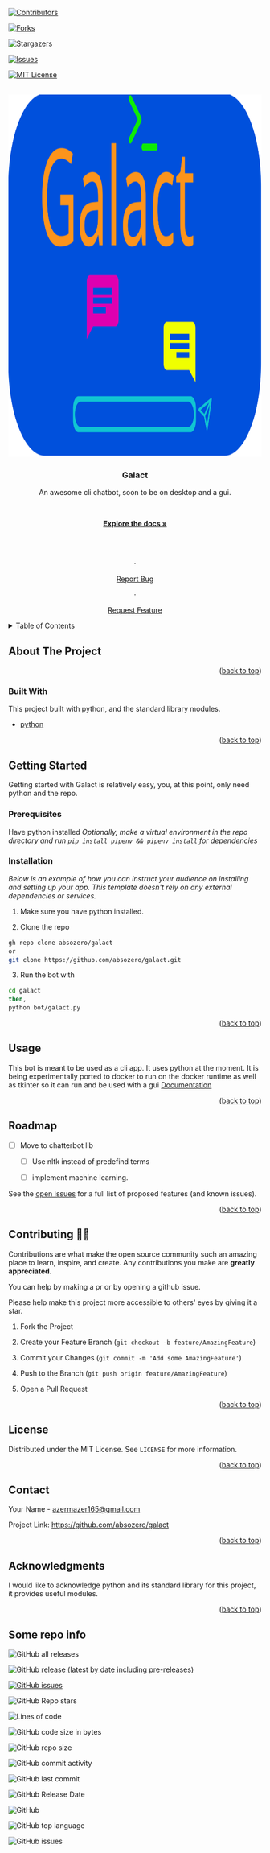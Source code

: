 
<div  id="top"></div>

<!--

*** Thanks for checking out the Best-README-Template. If you have a suggestion

*** that would make this better, please fork the repo and create a pull request

*** or simply open an issue with the tag "enhancement".

*** Don't forget to give the project a star!

*** Thanks again! Now go create something AMAZING! :D

-->

  
  
  

<!-- PROJECT SHIELDS -->

<!--

*** I'm using markdown "reference style" links for readability.

*** Reference links are enclosed in brackets [ ] instead of parentheses ( ).

*** See the bottom of this document for the declaration of the reference variables

*** for contributors-url, forks-url, etc. This is an optional, concise syntax you may use.

*** https://www.markdownguide.org/basic-syntax/#reference-style-links

-->

[![Contributors][contributors-shield]][contributors-url]

[![Forks][forks-shield]][forks-url]

[![Stargazers][stars-shield]][stars-url]

[![Issues][issues-shield]][issues-url]

[![MIT License][license-shield]][license-url]

  
  
  

<!-- PROJECT LOGO -->

<br  />

<div  align="center">

<a  href="https://github.com/absozero/galact">

<img  src="logo.svg"  alt="Logo"  width="1280"  height="720">

</a>

  

<h3  align="center">Galact</h3>

  

<p  align="center">

An awesome cli chatbot, soon to be on desktop and a gui.

<br  />

<a  href="https://absozero.github.io/galact"><strong>Explore the docs »</strong></a>

<br  />

<br  />

·

<a  href="https://github.com/othneildrew/Best-README-Template/issues">Report Bug</a>

·

<a  href="https://github.com/othneildrew/Best-README-Template/issues">Request Feature</a>

</p>

</div>

  
  
  

<!-- TABLE OF CONTENTS -->

<details>

<summary>Table of Contents</summary>

<ol>

<li>

<a  href="#about-the-project">About The Project</a>

<ul>

<li><a  href="#built-with">Built With</a></li>

</ul>

</li>

<li>

<a  href="#getting-started">Getting Started</a>

<ul>

<li><a  href="#prerequisites">Prerequisites</a></li>

<li><a  href="#installation">Installation</a></li>

</ul>

</li>

<li><a  href="#usage">Usage</a></li>

<li><a  href="#roadmap">Roadmap</a></li>

<li><a  href="#contributing">Contributing</a></li>

<li><a  href="#license">License</a></li>

<li><a  href="#contact">Contact</a></li>

<li><a  href="#acknowledgments">Acknowledgments</a></li>

</ol>

</details>

  
  
  

<!-- ABOUT THE PROJECT -->

## About The Project


  



  

<p  align="right">(<a  href="#top">back to top</a>)</p>

  
  
  

### Built With

  

This project built with python, and the standard library modules.

  

*  [python](https://python.org)

  

<p  align="right">(<a  href="#top">back to top</a>)</p>

  
  
  

<!-- GETTING STARTED -->

## Getting Started
Getting started with Galact is relatively easy, you, at this point, only need python and the repo.
  

### Prerequisites

  Have python installed
*Optionally, make a virtual environment in the repo directory and run `pip install pipenv && pipenv install` for dependencies* 

  

### Installation

  

_Below is an example of how you can instruct your audience on installing and setting up your app. This template doesn't rely on any external dependencies or services._

  

1. Make sure you have python installed.

2. Clone the repo

```bash
gh repo clone absozero/galact
or 
git clone https://github.com/absozero/galact.git
```
3. Run the bot with
```bash
cd galact
then,
python bot/galact.py
```


  

<p  align="right">(<a  href="#top">back to top</a>)</p>

  
  
  

<!-- USAGE EXAMPLES -->

## Usage
This bot is meant to be used as a cli app. It uses python at the moment. It is being experimentally ported to docker to run on the docker runtime as well as tkinter so it can run and be used with a gui
 [Documentation](https://absozero.github.io/galact)

  

<p  align="right">(<a  href="#top">back to top</a>)</p>

  
  
  

<!-- ROADMAP -->

## Roadmap

  

 - [ ] Move to chatterbot lib
	 - [ ] Use nltk instead of predefind terms
	 - [ ] implement machine learning.

  

See the [open issues](https://github.com/absozero/galact/issues) for a full list of proposed features (and known issues).

  

<p  align="right">(<a  href="#top">back to top</a>)</p>

  
  
  

<!-- CONTRIBUTING -->

## Contributing 🧍🧍

  

Contributions are what make the open source community such an amazing place to learn, inspire, and create. Any contributions you make are **greatly appreciated**.

You can help by making a pr or by opening a github issue.

Please help make this project more accessible to others' eyes by giving it a star.

  

1. Fork the Project

2. Create your Feature Branch (`git checkout -b feature/AmazingFeature`)

3. Commit your Changes (`git commit -m 'Add some AmazingFeature'`)

4. Push to the Branch (`git push origin feature/AmazingFeature`)

5. Open a Pull Request

  

<p  align="right">(<a  href="#top">back to top</a>)</p>

  
  
  

<!-- LICENSE -->

## License

  

Distributed under the MIT License. See `LICENSE` for more information.

  

<p  align="right">(<a  href="#top">back to top</a>)</p>

  
  
  

<!-- CONTACT -->

## Contact

  

Your Name - azermazer165@gmail.com


Project Link: https://github.com/absozero/galact

  

<p  align="right">(<a  href="#top">back to top</a>)</p>

  
  
  

<!-- ACKNOWLEDGMENTS -->

## Acknowledgments
I would like to acknowledge python and its standard library for this project, it provides useful modules.
  

<p  align="right">(<a  href="#top">back to top</a>)</p>

  
  
  

<!-- MARKDOWN LINKS & IMAGES -->

<!-- https://www.markdownguide.org/basic-syntax/#reference-style-links -->

[contributors-shield]: https://img.shields.io/github/contributors/absozero/galact.svg?style=for-the-badge

[contributors-url]: https://github.com/absozero/galact/graphs/contributors

[forks-shield]: https://img.shields.io/github/forks/absozero/galact.svg?style=for-the-badge

[forks-url]: https://github.com/absozero/galact/network/members

[stars-shield]: https://img.shields.io/github/stars/absozero/galact.svg?style=for-the-badge

[stars-url]: https://github.com/absozero/galact/stargazers

[issues-shield]: https://img.shields.io/github/issues/absozero/galact.svg?style=for-the-badge

[issues-url]: https://github.com/absozero/galact/issues

[license-shield]: https://img.shields.io/github/license/absozero/galact.svg?style=for-the-badge

[license-url]: https://github.com/absozero/galact/blob/main/LICENSE
[product-screenshot]: images/screenshot.png

## Some repo info

  

![GitHub all releases](https://img.shields.io/github/downloads/Absozero/Galact/total?style=for-the-badge)

[![GitHub release (latest by date including pre-releases)](https://img.shields.io/github/v/release/Absozero/Galact?include_prereleases&style=for-the-badge)](https://github.com/absozero/Galact/releases/)

[![GitHub issues](https://img.shields.io/github/issues/Absozero/Galact?style=for-the-badge)](https://github.com/absozero/Galact/issues)

![GitHub Repo stars](https://img.shields.io/github/stars/Absozero/Galact?style=social)

![Lines of code](https://img.shields.io/tokei/lines/github/Absozero/Galact?style=for-the-badge)

![GitHub code size in bytes](https://img.shields.io/github/languages/code-size/Absozero/Galact?style=for-the-badge)

![GitHub repo size](https://img.shields.io/github/repo-size/Absozero/Galact?style=for-the-badge)

![GitHub commit activity](https://img.shields.io/github/commit-activity/w/Absozero/Galact?style=for-the-badge)

![GitHub last commit](https://img.shields.io/github/last-commit/Absozero/Galact?style=for-the-badge)

![GitHub Release Date](https://img.shields.io/github/release-date/Absozero/Galact?style=for-the-badge)

![GitHub](https://img.shields.io/github/license/Absozero/Galact?style=for-the-badge)

![GitHub top language](https://img.shields.io/github/languages/top/Absozero/Galact?style=for-the-badge)

![GitHub issues](https://img.shields.io/github/issues-raw/Absozero/Galact?style=for-the-badge)